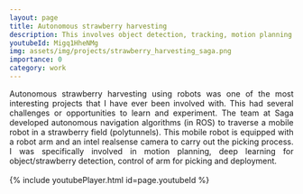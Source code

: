 ```yaml
---
layout: page
title: Autonomous strawberry harvesting
description: This involves object detection, tracking, motion planning for cutting
youtubeId: Migq1HheNMg
img: assets/img/projects/strawberry_harvesting_saga.png
importance: 0
category: work
---
```


<div style="text-align: justify"> 
Autonomous strawberry harvesting using robots was one of the most interesting projects that I have ever been involved with. This had several challenges or opportunities to learn and experiment. The team at Saga developed autonomous navigation algorithms (in ROS) to traverse a mobile robot in a strawberry field (polytunnels). This mobile robot is equipped with a robot arm and an intel realsense camera to carry out the picking process. I was specifically involved in motion planning, deep learning for object/strawberry detection, control of arm for picking and deployment.
</div>

<br />
{% include youtubePlayer.html id=page.youtubeId %}
